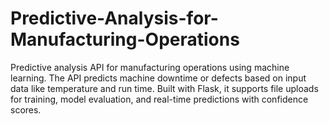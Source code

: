 # Predictive-Analysis-for-Manufacturing-Operations
Predictive analysis API for manufacturing operations using machine learning. The API predicts machine downtime or defects based on input data like temperature and run time. Built with Flask, it supports file uploads for training, model evaluation, and real-time predictions with confidence scores.
